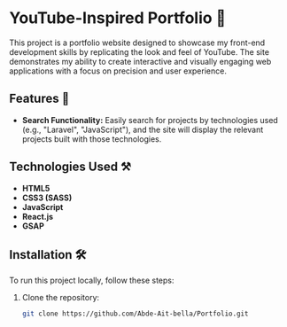 # YouTube-Inspired Portfolio 🎥

This project is a portfolio website designed to showcase my front-end development skills by replicating the look and feel of YouTube. The site demonstrates my ability to create interactive and visually engaging web applications with a focus on precision and user experience.

## Features 🌟
- **Search Functionality:** Easily search for projects by technologies used (e.g., "Laravel", "JavaScript"), and the site will display the relevant projects built with those technologies.

## Technologies Used ⚒️
- **HTML5**
- **CSS3 (SASS)**
- **JavaScript**
- **React.js**
- **GSAP**

## Installation 🛠️
To run this project locally, follow these steps:

1. Clone the repository:
   ```bash
   git clone https://github.com/Abde-Ait-bella/Portfolio.git
